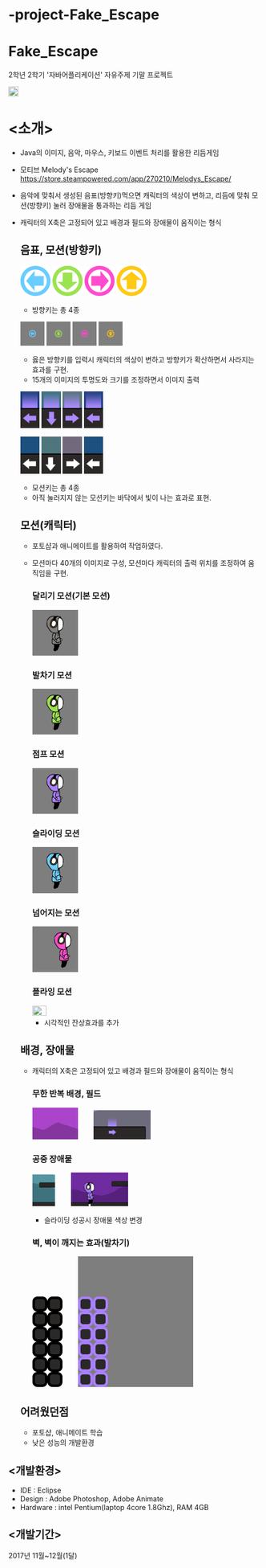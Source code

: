# -project-Fake_Escape

# Fake_Escape
2학년 2학기 '자바어플리케이션' 자유주제 기말 프로젝트

<img src="./readme_media/play_screen.gif" width="20%" height="20%">

# <소개>
- Java의 이미지, 음악, 마우스, 키보드 이벤트 처리를 활용한 리듬게임
- 모티브 Melody's Escape https://store.steampowered.com/app/270210/Melodys_Escape/
- 음악에 맞춰서 생성된 음표(방향키)먹으면 캐릭터의 색상이 변하고, 리듬에 맞춰 모션(방향키) 눌러 장애물을 통과하는 리듬 게임
- 캐릭터의 X축은 고정되어 있고 배경과 필드와 장애물이 움직이는 형식
  
  ## 음표, 모션(방향키)
  <img src="./readme_media/leftKey.png"> <img src="./readme_media/downKey.png"> <img src="./readme_media/rightKey.png"> <img src="./readme_media/upKey.png">
  - 방향키는 총 4종
  
  <img src="./readme_media/leftKey_effect.gif" width="10%" height="10%"> <img src="./readme_media/downKey_effect.gif" width="10%" height="10%"> <img src="./readme_media/rightKey_effect.gif" width="10%" height="10%"> <img src="./readme_media/upKey_effect.gif" width="10%" height="10%">
  - 옳은 방향키를 입력시 캐릭터의 색상이 변하고 방향키가 확산하면서 사라지는 효과를 구현.
  - 15개의 이미지의 투명도와 크기를 조정하면서 이미지 출력
  
  <img src="./readme_media/motion_KickKey_1.png" width="8%" height="8%"> <img src="./readme_media/motion_slideKey_1.png" width="8%" height="8%"> <img src="./readme_media/motion_flyKey_1.png" width="8%" height="8%"> <img src="./readme_media/motion_KickKey_1.png" width="8%" height="8%"> 

  <img src="./readme_media/motion_KickKey_2.png" width="8%" height="8%"> <img src="./readme_media/motion_slideKey_2.png" width="8%" height="8%"> <img src="./readme_media/motion_flyKey_2.png" width="8%" height="8%"> <img src="./readme_media/motion_KickKey_2.png" width="8%" height="8%"> 
  - 모션키는 총 4종
  - 아직 눌러지지 않는 모션키는 바닥에서 빛이 나는 효과로 표현.
  
  ## 모션(캐릭터)
  - 포토샵과 애니메이트를 활용하여 작업하였다.
  - 모션마다 40개의 이미지로 구성, 모션마다 캐릭터의 출력 위치를 조정하여 움직임을 구현.
    ### 달리기 모션(기본 모션)
    <img src="./readme_media/player_run.gif" width="20%" height="20%">
    
    ### 발차기 모션
    <img src="./readme_media/player_kick.gif" width="20%" height="20%">
    
    ### 점프 모션
    <img src="./readme_media/player_jump.gif" width="20%" height="20%">
    
    ### 슬라이딩 모션
    <img src="./readme_media/player_slide.gif" width="20%" height="20%">
    
    ### 넘어지는 모션
    <img src="./readme_media/player_falldown.gif" width="20%" height="20%">
    
    ### 플라잉 모션
    <img src="./readme_media/player_fly.gif" width="25%" height="25%"> 
    
    - 시각적인 잔상효과를 추가
  ## 배경, 장애물
  - 캐릭터의 X축은 고정되어 있고 배경과 필드와 장애물이 움직이는 형식
    ### 무한 반복 배경, 필드
    <img src="./readme_media/background.gif" width="20%" height="20%">&nbsp;&nbsp;&nbsp;&nbsp;&nbsp;&nbsp;&nbsp;&nbsp;<img src="./readme_media/field.png" width="25%" height="25%">
    
    ### 공중 장애물 
    <img src="./readme_media/obstruction.png" width="10%" height="10%">&nbsp;&nbsp;&nbsp;&nbsp;&nbsp;&nbsp;&nbsp;&nbsp;<img src="./readme_media/player_slide2.gif"  width="25%" height="25%">
    - 슬라이딩 성공시 장애물 색상 변경
    ### 벽, 벽이 깨지는 효과(발차기)
    <img src="./readme_media/wall.png">&nbsp;&nbsp;&nbsp;&nbsp;&nbsp;&nbsp;&nbsp;&nbsp;<img src="./readme_media/wall_breaking.gif">
    
  ## 어려웠던점
  - 포토샵, 애니메이트 학습
  - 낮은 성능의 개발환경
  
## <개발환경>
- IDE : Eclipse
- Design : Adobe Photoshop, Adobe Animate
- Hardware : intel Pentium(laptop 4core 1.8Ghz), RAM 4GB

## <개발기간>
2017년 11월~12월(1달)
